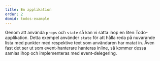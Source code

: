 ```yaml
---
title: En applikation
order: 2
domid: todos-example
---
```


Genom att använda `props` och `state` så kan vi sätta ihop en liten Todo-applikation. Detta exempel använder `state` för att hålla reda på nuvarande lista med punkter med respektive text som användaren har matat in. Även fast det ser ut som event-hanterare hanteras inline, så kommer dessa samlas ihop och implementeras med event-delegering.
